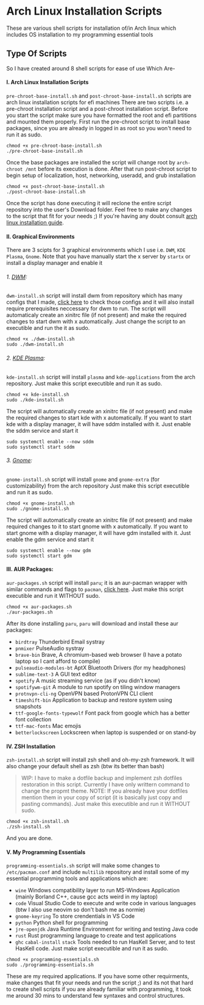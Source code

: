 # Arch Linux Installation Scripts
These are various shell scripts for installation of/in Arch linux which includes OS installation to my programming essential tools

## Type Of Scripts
So I have created around 8 shell scripts for ease of use
Which Are-
#### I. Arch Linux Installation Scripts
`pre-chroot-base-install.sh` and `post-chroot-base-install.sh` scripts are arch linux installation scripts for efi machines
There are two scripts i.e. a pre-chroot installation script and a post-chroot installation script.
Before you start the script make sure you have formatted the root and efi partitions and mounted them properly.
First run the pre-chroot script to install base packages, since you are already in logged in as root so you won't need to run it as sudo.
```
chmod +x pre-chroot-base-install.sh
./pre-chroot-base-install.sh
```
Once the base packages are installed the script will change root by `arch-chroot /mnt` before its execution is done.
After that run post-chroot script to begin setup of localization, host, networking, useradd, and grub installation
```
chmod +x post-chroot-base-install.sh
./post-chroot-base-install.sh
```
Once the script has done executing it will reclone the entire script repository into the user's Download folder.
Feel free to make any changes to the script that fit for your needs ;)
If you're having any doubt consult [arch linux installation guide](https://wiki.archlinux.org/index.php/Installation_guide).

#### II. Graphical Environments
There are 3 scipts for 3 graphical environments which I use i.e. `DWM`, `KDE Plasma`, `Gnome`. Note that you have manually start the x server by `startx` or install a display manager and enable it
###### 1. [DWM](https://wiki.archlinux.org/index.php/Dwm):
`dwm-install.sh` script will install dwm from repository which has many configs that I made, [click here](https://github.com/bleak-alpha/dwm-set/) to check those configs and it will also install require prerequisites neccessary for dwm to run.
The script will automaticaly create an xinitrc file (if not present) and make the required changes to start dwm with x automatically.
Just change the script to an executible and run the it as sudo.
```
chmod +x ./dwm-install.sh
sudo ./dwm-install.sh
```
###### 2. [KDE Plasma](https://wiki.archlinux.org/index.php/KDE):
`kde-install.sh` script will install `plasma` and `kde-applications` from the arch repository.
Just make this script executible and run it as sudo.
```
chmod +x kde-install.sh
sudo ./kde-install.sh
```
The script will automatically create an xinitrc file (if not present) and make the required changes to start kde with x automatically.
If you want to start kde with a display manager, it will have sddm installed with it. Just enable the sddm service and start it
```
sudo systemctl enable --now sddm
sudo systemctl start sddm
```

###### 3. [Gnome](https://wiki.archlinux.org/index.php/GNOME):
`gnome-install.sh` script will install `gnome` and `gnome-extra` (for customizability) from the arch repository
Just make this script executible and run it as sudo.
```
chmod +x gnome-install.sh
sudo ./gnome-install.sh
```
The script will automatically create an xinitrc file (if not present) and make required changes to it to start gnome with x automatically.
If you want to start gnome with a display manager, it will have gdm installed with it. Just enable the gdm service and start it
```
sudo systemctl enable --now gdm
sudo systemctl start gdm
```


#### III. AUR Packages:
`aur-packages.sh` script will install `paru`; it is an aur-pacman wrapper with similar commands and flags to `pacman`, [click here](https://github.com/morganamilo/paru).
Just make this script executible and run it WITHOUT sudo.
```
chmod +x aur-packages.sh
./aur-packages.sh
```
After its done installing `paru`, `paru` will download and install these aur packages:
* `birdtray` Thunderbird Email systray
* `pnmixer` PulseAudio systray
* `brave-bin` Brave, A chromium-based web browser (I have a potato laptop so I cant afford to compile)
* `pulseaudio-modules-bt` AptX Bluetooth Drivers (for my headphones)
* `sublime-text-3` A GUI text editor
* `spotify` A music streaming service (as if you didn't know)
* `spotifywm-git` A module to run spotify on tiling window managers
* `protnvpn-cli-ng` OpenVPN based ProtonVPN CLI client
* `timeshift-bin` Application to backup and restore system using snapshots
* `ttf-google-fonts-typewolf` Font pack from google which has a better font collection
* `ttf-mac-fonts` Mac emojis
* `betterlockscreen` Lockscreen when laptop is suspended or on stand-by


#### IV. ZSH Installation
`zsh-install.sh` script will install zsh shell and oh-my-zsh framework. It will also change your default shell as zsh (btw its better than bash)
>WIP: I have to make a dotfile backup and implement zsh dotfiles restoration in this script. Currently I have only writtern command to change the propmt theme.
>NOTE: If you already have your dotfiles mention them in your copy of script (it is basically just copy and pasting commands).
Just make this executible and run it WITHOUT sudo.
```
chmod +x zsh-install.sh
./zsh-install.sh
```
And you are done.

#### V. My Programming Essentials
`programming-essentials.sh` script will make some changes to `/etc/pacman.conf` and include `multilib` repository and install some of my essential programming tools and applications which are:
* `wine` Windows compatibility layer to run MS-Windows Application (mainly Borland C++, cause gcc acts weird in my laptop)
* `code` Visual Studio Code to execute and write code in various languages (btw I also use neovim so don't bash me as normie)
* `gnome-keyring` To store crendentials in VS Code
* `python` Python shell for programming
* `jre-openjdk` Java Runtime Environment for writing and testing Java code
* `rust` Rust programming language to create and test applications
* `ghc` `cabal-install` `stack` Tools needed to run HasKell Server, and to test HasKell code.
Just make script executible and run it as sudo.
```
chmod +x programming-essentials.sh
sudo ./programming-essentials.sh
```
These are my required applications. If you have some other requirments, make changes that fit your needs and run the script ;) and its not that hard to create shell scripts if you are already familiar with programming, it took me around 30 mins to understand few syntaxes and control structures.

